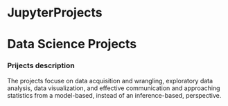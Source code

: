 # JupyterProjects
# Data Science Projects 

### Prijects description
The projects focuse on data acquisition and wrangling, exploratory data analysis, data visualization, and effective communication and approaching statistics from a model-based, instead of an inference-based, perspective.

